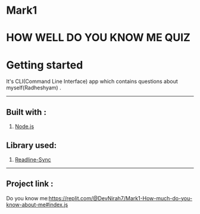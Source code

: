 # Mark1
# HOW WELL DO YOU KNOW ME QUIZ

# Getting started

It's CLI(Command Line Interface) app which contains questions about myself(Radheshyam) .

****
## Built with :
1. [Node.js](https://nodejs.org/en/)

## Library used:

1. [Readline-Sync](https://www.npmjs.com/package/readline-sync)


********

## Project link :
 Do you know me:https://replit.com/@DevNirah7/Mark1-How-much-do-you-know-about-me#index.js


